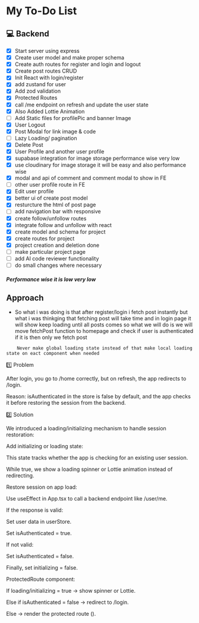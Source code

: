 # My To-Do List

## 💻 Backend

- [x] Start server using express
- [x] Create user model and make proper schema
- [x] Create auth routes for register and login and logout
- [x] Create post routes CRUD
- [x] Init React with login/register
- [x] add zustand for user
- [x] Add zod validation
- [x] Protected Routes
- [x] call /me endpoint on refresh and update the user state
- [x] Also Added Lottie Animation
- [ ] Add Static files for profilePic and banner Image
- [x] User Logout
- [x] Post Modal for link image & code
- [ ] Lazy Loading/ pagination
- [x] Delete Post
- [x] User Profile and another user profile
- [x] supabase integration for image storage performance wise very low
- [x] use cloudinary for image storage it will be easy and also performance wise
- [x] modal and api of comment and comment modal to show in FE
- [ ] other user profile route in FE
- [x] Edit user profile
- [x] better ui of create post model
- [x] resturcture the html of post page
- [ ] add navigation bar with responsive
- [x] create follow/unfollow routes
- [x] integrate follow and unfollow with react
- [x] create model and schema for project
- [x] create routes for project
- [x] project creation and deletion done
- [ ] make particular project page
- [ ] add AI code reviewer functionality
- [ ] do small changes where necessary

##### Performance wise it is low very low

## Approach

- So what i was doing is that after register/login i fetch post instantly but what i was thinkging that fetching post will take time and in login page it will show keep loading until all posts comes so what we will do is we will move fetchPost function to homepage and check if user is authenticated if it is then only we fetch post

```
    Never make global loading state instead of that make local loading state on eact component when needed
```

1️⃣ Problem

After login, you go to /home correctly, but on refresh, the app redirects to /login.

Reason: isAuthenticated in the store is false by default, and the app checks it before restoring the session from the backend.

2️⃣ Solution

We introduced a loading/initializing mechanism to handle session restoration:

Add initializing or loading state:

This state tracks whether the app is checking for an existing user session.

While true, we show a loading spinner or Lottie animation instead of redirecting.

Restore session on app load:

Use useEffect in App.tsx to call a backend endpoint like /user/me.

If the response is valid:

Set user data in userStore.

Set isAuthenticated = true.

If not valid:

Set isAuthenticated = false.

Finally, set initializing = false.

ProtectedRoute component:

If loading/initializing = true → show spinner or Lottie.

Else if isAuthenticated = false → redirect to /login.

Else → render the protected route (<Outlet />).
